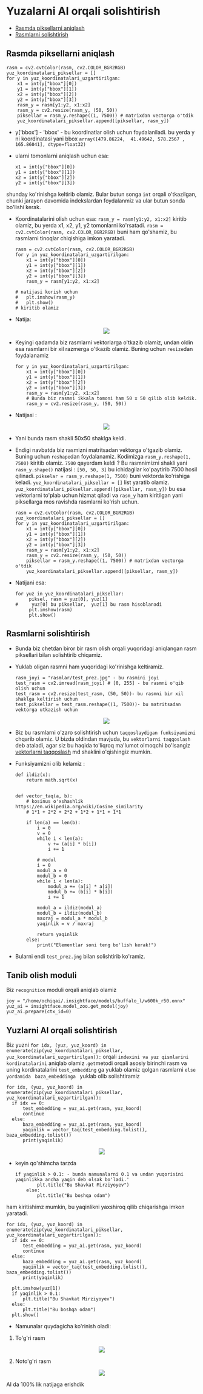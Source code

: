 # Yuzalarni AI orqali solishtirish


* [Rasmda piksellarni aniqlash](#rasmda-piksellarni-aniqlash)
* [Rasmlarni solishtirish](#rasmlarni-solishtirish)

## Rasmda piksellarni aniqlash

```shell
rasm = cv2.cvtColor(rasm, cv2.COLOR_BGR2RGB)
yuz_koordinatalari_piksellar = []
for y in yuz_koordinatalari_uzgartirilgan:
    x1 = int(y["bbox"][0])
    y1 = int(y["bbox"][1])
    x2 = int(y["bbox"][2])
    y2 = int(y["bbox"][3])
    rasm_y = rasm[y1:y2, x1:x2]
    rasm_y = cv2.resize(rasm_y, (50, 50))
    piksellar = rasm_y.reshape((1, 7500)) # matrixdan vectorga o'tdik
    yuz_koordinatalari_piksellar.append([piksellar, rasm_y])
```


* y['bbox'] - 'bbox' - bu koordinatlar olish uchun foydalaniladi.
  bu yerda y ni koordinatasi yani bbox 
`array([479.86224,  41.49642, 578.2567 , 165.86041], dtype=float32)`
* ularni tomonlarni aniqlash uchun esa:

  ```shell
  x1 = int(y["bbox"][0])
  y1 = int(y["bbox"][1])
  x2 = int(y["bbox"][2])
  y2 = int(y["bbox"][3])
  ```

shunday ko'rinishga keltirib olamiz. Bular butun songa `int` orqali o'tkazilgan, chunki
jarayon davomida indekslardan foydalanmiz va ular butun sonda bo'lishi kerak.

* Koordinatalarini olish uchun esa:
`rasm_y = rasm[y1:y2, x1:x2]` kiritib olamiz, bu yerda x1, x2, y1, y2 tomonlarni ko'rsatadi.
`rasm = cv2.cvtColor(rasm, cv2.COLOR_BGR2RGB)` buni ham qo'shamiz, bu rasmlarni tinoqlar chiqishiga imkon yaratadi.

  ```shell
  rasm = cv2.cvtColor(rasm, cv2.COLOR_BGR2RGB)
  for y in yuz_koordinatalari_uzgartirilgan:
      x1 = int(y["bbox"][0])
      y1 = int(y["bbox"][1])
      x2 = int(y["bbox"][2])
      y2 = int(y["bbox"][3])
      rasm_y = rasm[y1:y2, x1:x2] 
  
  # natijasi korish uchun 
  #   plt.imshow(rasm_y)
  #   plt.show()
  # kiritib olamiz
  ```

* Natija:

  <p align="center">
      <img src="rasm/piksel_namuna_1.png">
  </p>

* Keyingi qadamda biz rasmlarni vektorlarga o'tkazib olamiz, undan oldin esa rasmlarni bir xil razmerga 
o'tkazib olamiz. Buning uchun `resize`dan foydalanamiz

  ```shell
  for y in yuz_koordinatalari_uzgartirilgan:
      x1 = int(y["bbox"][0])
      y1 = int(y["bbox"][1])
      x2 = int(y["bbox"][2])
      y2 = int(y["bbox"][3])
      rasm_y = rasm[y1:y2, x1:x2]
      # Bunda biz rasmni ikkala tomoni ham 50 x 50 qilib olib keldik.
      rasm_y = cv2.resize(rasm_y, (50, 50))
  ```

* Natijasi :

  <p align="center">
      <img src="rasm/piksel_namuna_2.png">
  </p>

* Yani bunda rasm shakli 50x50 shaklga keldi.

* Endigi navbatda biz rasmizni matritsadan vektorga o'tgazib olamiz. Buning uchun `reshape`dan 
foydalanamiz. Kodimizga `rasm_y.reshape(1, 7500)` kiritib olamiz. `7500` qayerdam keldi ?
Bu rasmnimizni shakli yani `rasm_y.shape()` natijasi : `[50, 50, 3]` bu ichidagilar ko'paytirib 7500 hosil qilinadi.
`pikselar = rasm_y.reshape(1, 7500)` buni vektorda ko'rishiga keladi. `yuz_koordinatalari_piksellar = []` list yaratib olamiz.
`    yuz_koordinatalari_piksellar.append([piksellar, rasm_y])` bu esa vektorlarni to'plab uchun hizmat qiladi va `rasm_y` ham kiritilgan
yani piksellarga mos ravishda rasmlarni ko'rish uchun.

  ```shell
  rasm = cv2.cvtColor(rasm, cv2.COLOR_BGR2RGB)
  yuz_koordinatalari_piksellar = []
  for y in yuz_koordinatalari_uzgartirilgan:
      x1 = int(y["bbox"][0])
      y1 = int(y["bbox"][1])
      x2 = int(y["bbox"][2])
      y2 = int(y["bbox"][3])
      rasm_y = rasm[y1:y2, x1:x2]
      rasm_y = cv2.resize(rasm_y, (50, 50))
      piksellar = rasm_y.reshape((1, 7500)) # matrixdan vectorga o'tdik
      yuz_koordinatalari_piksellar.append([piksellar, rasm_y])
  ```

* Natijani esa:

  ```shell
  for yuz in yuz_koordinatalari_piksellar:
       piksel, rasm = yuz[0], yuz[1]
  #     yuz[0] bu piksellar,  yuz[1] bu rasm hisoblanadi
       plt.imshow(rasm)
       plt.show()
  ```

## Rasmlarni solishtirish

* Bunda biz chetdan biror bir rasm olish orqali yuqoridagi aniqlangan rasm piksellari bilan solishtirib chiqamiz.
* Yuklab oligan rasmni ham yuqoridagi ko'rinishga keltiramiz.
  ```shell
  rasm_joyi = "rasmlar/test_prez.jpg" - bu rasmini joyi
  test_rasm = cv2.imread(rasm_joyi) # [0, 255] - bu rasmni o'qib olish uchun
  test_rasm = cv2.resize(test_rasm, (50, 50))- bu rasmni bir xil shaklga keltirish uchun
  test_piksellar = test_rasm.reshape((1, 7500))- bu matritsadan vektorga utkazish uchun 
  ```
  <p align="center">
      <img src="rasm/test_prez.png">
  </p>

* Biz bu rasmlarni o'zaro solishtirish uchun `taqqoslaydigan funksiyamizni` chqarib olamiz. 
U bizda oldindan mavjuda, bu `vektorlarni taqqoslash` deb ataladi, agar siz bu haqida to'liqroq ma'lumot olmoqchi 
bo'lsangiz [vektorlarni taqqoslash](#./projects/yuzlarni-taqqoslash/kod/project-1/vector_taq_01.py) md shaklini o'qishingiz mumkin.

* Funksiyamizni olib kelamiz :

  ```shell
  def ildiz(x):
      return math.sqrt(x)
  
  
  def vector_taq(a, b):
      # kosinus o'xshashlik https://en.wikipedia.org/wiki/Cosine_similarity
      # 1*1 + 2*2 + 2*2 + 1*2 + 1*1 + 1*1
  
      if len(a) == len(b):
          i = 0
          v = 0
          while i < len(a):
              v += (a[i] * b[i])
              i += 1
  
          # modul
          i = 0
          modul_a = 0
          modul_b = 0
          while i < len(a):
              modul_a += (a[i] * a[i])
              modul_b += (b[i] * b[i])
              i += 1
  
          modul_a = ildiz(modul_a)
          modul_b = ildiz(modul_b)
          maxraj = modul_a * modul_b
          yaqinlik = v / maxraj
  
          return yaqinlik
      else:
          print("Elementlar soni teng bo'lish kerak!")
  ```

* Bularni endi `test_prez.jng` bilan solishtirib ko'ramiz.
## Tanib olish moduli
Biz `recognition` moduli orqali aniqlab olamiz 
  ```shell
  joy = "/home/ochiqai/.insightface/models/buffalo_l/w600k_r50.onnx"
  yuz_ai = insightface.model_zoo.get_model(joy)
  yuz_ai.prepare(ctx_id=0)
  ```
## Yuzlarni AI orqali solishtirish
Biz yuzni `for idx, (yuz, yuz_koord) in enumerate(zip(yuz_koordinatalari_piksellar, yuz_koordinatalari_uzgartirilgan)):` 
orqali `indexini va yuz qismlarini kordinatalarini` aniqlab olamiz .`get`metodi orqali asosiy birinchi rasm va uning kordinatalarini
`test_embedding` ga yuklab olamiz qolgan rasmlarni `else yordamida ` `baza_embeddinga ` yuklab olib solishtiramiz  

  ```shell
  for idx, (yuz, yuz_koord) in enumerate(zip(yuz_koordinatalari_piksellar, yuz_koordinatalari_uzgartirilgan)):
    if idx == 0:
        test_embedding = yuz_ai.get(rasm, yuz_koord)
        continue
    else:
        baza_embedding = yuz_ai.get(rasm, yuz_koord)
        yaqinlik = vector_taq(test_embedding.tolist(), baza_embedding.tolist())
        print(yaqinlik)
  ```

<p align="center">
    <img src="rasm/piksel_namuna_5.png">
</p>


* keyin qo'shimcha tarzda 

  ```shell
  if yaqinlik > 0.1: - bunda namunalarni 0.1 va undan yuqorisini yaqinlikka ancha yaqin deb olsak bo'ladi.'
          plt.title("Bu Shavkat Mirziyoyev")
      else:
          plt.title("Bu boshqa odam")
  ```

ham kiritishimz mumkin, bu yaqinlikni yaxshiroq qilib chiqarishga imkon yaratadi.

  ```shell
for idx, (yuz, yuz_koord) in enumerate(zip(yuz_koordinatalari_piksellar, yuz_koordinatalari_uzgartirilgan)):
    if idx == 0:
        test_embedding = yuz_ai.get(rasm, yuz_koord)
        continue
    else:
        baza_embedding = yuz_ai.get(rasm, yuz_koord)
        yaqinlik = vector_taq(test_embedding.tolist(), baza_embedding.tolist())
        print(yaqinlik)

    plt.imshow(yuz[1])
    if yaqinlik > 0.1:
        plt.title("Bu Shavkat Mirziyoyev")
    else:
        plt.title("Bu boshqa odam")
    plt.show()
  ```

* Namunalar quydagicha ko'rinish oladi:
1. To'g'ri rasm

  <p align="center">
      <img src="rasm/piksel_namuna_3.png">
  </p>

2. Noto'g'ri rasm

  <p align="center">
      <img src="rasm/piksel_namuna_4.png">
  </p>
 AI da 100% lik natijaga erishdik